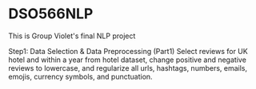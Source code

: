 # DSO566NLP
This is Group Violet's final NLP project

Step1: Data Selection & Data Preprocessing (Part1)
Select reviews for UK hotel and within a year from hotel dataset, change positive and negative reviews to lowercase, and regularize all urls, hashtags, numbers, emails, emojis, currency symbols, and punctuation.
